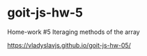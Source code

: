 # goit-js-hw-5

Home-work #5
Iteraging methods of the array


https://vladyslavjs.github.io/goit-js-hw-05/

